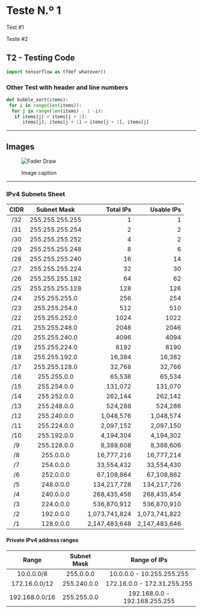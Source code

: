 # Teste N.º 1

Test #1

Teste #2

## T2 - Testing Code

```python title="code.py"
import tensorflow as tfdef whatever()
```

### Other Test with header and line numbers

```python title="code.py" linenums="1"
def bubble_sort(items):
 for i in range(len(items)):
  for j in range(len(items) - 1 -i):
   if items[j] > items[j + 1]:
      items[j], items[j + 1] = items[j + 1], items[j]
```

---

<div style="page-break-after: always"></div>

## Images

<figure markdown="span">

![Fader Draw](/DRAW.io/draw/network-setup.drawio.svg)

<figcaption>Image caption</figcaption>
</figure>

<div style="page-break-after: always"></div>

---

### IPv4 Subnets Sheet

| **CIDR** | **Subnet Mask** | **Total IPs** | **Usable IPs** |
| :------------: | :-------------------: | ------------------: | -------------------: |
|      /32      |    255.255.255.255    |                   1 |                    1 |
|      /31      |    255.255.255.254    |                   2 |                    2 |
|      /30      |    255.255.255.252    |                   4 |                    2 |
|      /29      |    255.255.255.248    |                   8 |                    6 |
|      /28      |    255.255.255.240    |                  16 |                   14 |
|      /27      |    255.255.255.224    |                  32 |                   30 |
|      /26      |    255.255.255.192    |                  64 |                   62 |
|      /25      |    255.255.255.128    |                 128 |                  126 |
|      /24      |     255.255.255.0     |                 256 |                  254 |
|      /23      |     255.255.254.0     |                 512 |                  510 |
|      /22      |     255.255.252.0     |                1024 |                 1022 |
|      /21      |     255.255.248.0     |                2048 |                 2046 |
|      /20      |     255.255.240.0     |                4096 |                 4094 |
|      /19      |     255.255.224.0     |                8192 |                 8190 |
|      /18      |     255.255.192.0     |              16,384 |               16,382 |
|      /17      |     255.255.128.0     |              32,768 |               32,766 |
|      /16      |      255.255.0.0      |              65,536 |               65,534 |
|      /15      |      255.254.0.0      |             131,072 |              131,070 |
|      /14      |      255.252.0.0      |             262,144 |              262,142 |
|      /13      |      255.248.0.0      |             524,288 |              524,286 |
|      /12      |      255.240.0.0      |           1,048,576 |            1,048,574 |
|      /11      |      255.224.0.0      |           2,097,152 |            2,097,150 |
|      /10      |      255.192.0.0      |           4,194,304 |            4,194,302 |
|       /9       |      255.128.0.0      |           8,388,608 |            8,388,606 |
|       /8       |       255.0.0.0       |          16,777,216 |           16,777,214 |
|       /7       |       254.0.0.0       |          33,554,432 |           33,554,430 |
|       /6       |       252.0.0.0       |          67,108,864 |           67,108,862 |
|       /5       |       248.0.0.0       |         134,217,728 |          134,217,726 |
|       /4       |       240.0.0.0       |         268,435,456 |          268,435,454 |
|       /3       |       224.0.0.0       |         536,870,912 |          536,870,910 |
|       /2       |       192.0.0.0       |       1,073,741,824 |        1,073,741,822 |
|       /1       |       128.0.0.0       |       2,147,483,648 |        2,147,483,646 |

<div style="page-break-after: always"></div>

#### Private IPv4 address ranges

| **Range** | **Subnet Mask** |    **Range of IPs**    |
| :-------------: | :-------------------: | :---------------------------: |
|   10.0.0.0/8   |       255.0.0.0       |   10.0.0.0 - 10.255.255.255   |
|  172.16.0.0/12  |      255.240.0.0      |  172.16.0.0 - 172.31.255.255  |
| 192.168.0.0/16 |      255.255.0.0      | 192.168.0.0 - 192.168.255.255 |

